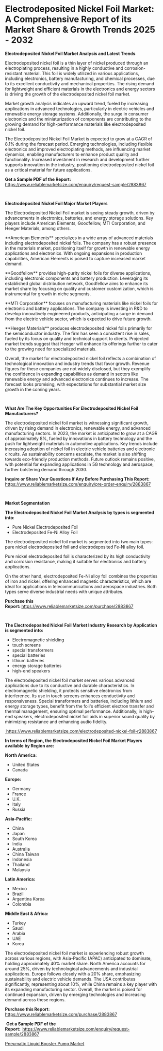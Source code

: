 <p><h1>Electrodeposited Nickel Foil Market: A Comprehensive Report of its Market Share & Growth Trends 2025 - 2032</h1></p><p><strong>Electrodeposited Nickel Foil Market Analysis and Latest Trends</strong></p>
<p><p>Electrodeposited nickel foil is a thin layer of nickel produced through an electroplating process, resulting in a highly conductive and corrosion-resistant material. This foil is widely utilized in various applications, including electronics, battery manufacturing, and chemical processes, due to its excellent conductivity and mechanical properties. The rising demand for lightweight and efficient materials in the electronics and energy sectors is driving the growth of the electrodeposited nickel foil market.</p><p>Market growth analysis indicates an upward trend, fueled by increasing applications in advanced technologies, particularly in electric vehicles and renewable energy storage systems. Additionally, the surge in consumer electronics and the miniaturization of components are contributing to the growing demand for high-performance materials like electrodeposited nickel foil. </p><p>The Electrodeposited Nickel Foil Market is expected to grow at a CAGR of 8.1% during the forecast period. Emerging technologies, including flexible electronics and improved electroplating methods, are influencing market dynamics, enabling manufacturers to enhance product quality and functionality. Increased investment in research and development further supports innovation in the industry, positioning electrodeposited nickel foil as a critical material for future applications.</p></p>
<p><strong>Get a Sample PDF of the Report:&nbsp;</strong> <a href="https://www.reliablemarketsize.com/enquiry/request-sample/2883867?utm_campaign=3365&utm_medium=2&utm_source=Github&utm_content=ia&utm_term=13032025&utm_id=electrodeposited-nickel-foil">https://www.reliablemarketsize.com/enquiry/request-sample/2883867</a></p>
<p>&nbsp;</p>
<p><strong>Electrodeposited Nickel Foil Major Market Players</strong></p>
<p><p>The Electrodeposited Nickel Foil market is seeing steady growth, driven by advancements in electronics, batteries, and energy storage solutions. Key players include American Elements, Goodfellow, MTI Corporation, and Heeger Materials, among others.</p><p>**American Elements** specializes in a wide array of advanced materials including electrodeposited nickel foils. The company has a robust presence in the materials market, positioning itself for growth in renewable energy applications and electronics. With ongoing expansions in production capabilities, American Elements is poised to capture increased market demand.</p><p>**Goodfellow** provides high-purity nickel foils for diverse applications, including electronic components and battery production. Leveraging its established global distribution network, Goodfellow aims to enhance its market share by focusing on quality and customer customization, which is instrumental for growth in niche segments.</p><p>**MTI Corporation** focuses on manufacturing materials like nickel foils for electronic and battery applications. The company is investing in R&D to develop innovatively engineered products, anticipating a surge in demand from the electric vehicle sector, which is expected to drive future growth.</p><p>**Heeger Materials** produces electrodeposited nickel foils primarily for the semiconductor industry. The firm has seen a consistent rise in sales, fueled by its focus on quality and technical support to clients. Projected market trends suggest that Heeger will enhance its offerings further to cater to the growing need for specialized materials.</p><p>Overall, the market for electrodeposited nickel foil reflects a combination of technological innovation and industry trends that favor growth. Revenue figures for these companies are not widely disclosed, but they exemplify the confidence in expanding capabilities as demand in sectors like renewable energy and advanced electronics continues to increase. The forecast looks promising, with expectations for substantial market size growth in the coming years.</p></p>
<p>&nbsp;</p>
<p><strong>What Are The Key Opportunities For Electrodeposited Nickel Foil Manufacturers?</strong></p>
<p><p>The electrodeposited nickel foil market is witnessing significant growth, driven by rising demand in electronics, renewable energy, and advanced manufacturing sectors. In 2023, the market is anticipated to grow at a CAGR of approximately 8%, fueled by innovations in battery technology and the push for lightweight materials in automotive applications. Key trends include increasing adoption of nickel foil in electric vehicle batteries and electronic circuits. As sustainability concerns escalate, the market is also shifting towards eco-friendly production methods. Future outlook remains positive, with potential for expanding applications in 5G technology and aerospace, further bolstering demand through 2030.</p></p>
<p><strong>Inquire or Share Your Questions If Any Before Purchasing This Report:</strong> <a href="https://www.reliablemarketsize.com/enquiry/pre-order-enquiry/2883867?utm_campaign=3365&utm_medium=2&utm_source=Github&utm_content=ia&utm_term=13032025&utm_id=electrodeposited-nickel-foil">https://www.reliablemarketsize.com/enquiry/pre-order-enquiry/2883867</a></p>
<p>&nbsp;</p>
<p><strong>Market Segmentation</strong></p>
<p><strong>The Electrodeposited Nickel Foil Market Analysis by types is segmented into:</strong></p>
<p><ul><li> Pure Nickel Electrodeposited Foil</li><li>Electrodeposited Fe-Ni Alloy Foil</li></ul></p>
<p><p>The electrodeposited nickel foil market is segmented into two main types: pure nickel electrodeposited foil and electrodeposited Fe-Ni alloy foil. </p><p>Pure nickel electrodeposited foil is characterized by its high conductivity and corrosion resistance, making it suitable for electronics and battery applications. </p><p>On the other hand, electrodeposited Fe-Ni alloy foil combines the properties of iron and nickel, offering enhanced magnetic characteristics, which are ideal for applications in telecommunications and aerospace industries. Both types serve diverse industrial needs with unique attributes.</p></p>
<p><strong>Purchase this Report:&nbsp;</strong><a href="https://www.reliablemarketsize.com/purchase/2883867?utm_campaign=3365&utm_medium=2&utm_source=Github&utm_content=ia&utm_term=13032025&utm_id=electrodeposited-nickel-foil">https://www.reliablemarketsize.com/purchase/2883867</a></p>
<p>&nbsp;</p>
<p><strong>The Electrodeposited Nickel Foil Market Industry Research by Application is segmented into:</strong></p>
<p><ul><li>Electromagnetic shielding</li><li>touch screens</li><li>special transformers</li><li>special batteries</li><li>lithium batteries</li><li>energy storage batteries</li><li>high-end speakers</li></ul></p>
<p><p>The electrodeposited nickel foil market serves various advanced applications due to its conductive and durable characteristics. In electromagnetic shielding, it protects sensitive electronics from interference. Its use in touch screens enhances conductivity and responsiveness. Special transformers and batteries, including lithium and energy storage types, benefit from the foil's efficient electron transfer and thermal management, ensuring optimal performance. Additionally, in high-end speakers, electrodeposited nickel foil aids in superior sound quality by minimizing resistance and enhancing audio fidelity.</p></p>
<p><a href="https://www.reliablemarketsize.com/electrodeposited-nickel-foil-r2883867?utm_campaign=3365&utm_medium=2&utm_source=Github&utm_content=ia&utm_term=13032025&utm_id=electrodeposited-nickel-foil">&nbsp;https://www.reliablemarketsize.com/electrodeposited-nickel-foil-r2883867</a></p>
<p><strong>In terms of Region, the Electrodeposited Nickel Foil Market Players available by Region are:</strong></p>
<p>
    <p> <strong> North America: </strong>
        <ul>
            <li>United States</li>
            <li>Canada</li>
        </ul>
        </p> 
    <p> <strong> Europe: </strong>
        <ul>
            <li>Germany</li>
            <li>France</li>
            <li>U.K.</li>
            <li>Italy</li>
            <li>Russia</li>
        </ul>
        </p> 
    <p> <strong> Asia-Pacific: </strong>
        <ul>
            <li>China</li>
            <li>Japan</li>
            <li>South Korea</li>
            <li>India</li>
            <li>Australia</li>
            <li>China Taiwan</li>
            <li>Indonesia</li>
            <li>Thailand</li>
            <li>Malaysia</li>
        </ul>
        </p> 
    <p> <strong> Latin America: </strong>
        <ul>
            <li>Mexico</li>
            <li>Brazil</li>
            <li>Argentina Korea</li>
            <li>Colombia</li>
        </ul>
        </p> 
    <p> <strong> Middle East & Africa: </strong>
        <ul>
            <li>Turkey</li>
            <li>Saudi</li>
            <li>Arabia</li>
            <li>UAE</li>
            <li>Korea</li>
        </ul>
    </p>
    </p>
<p><p>The electrodeposited nickel foil market is experiencing robust growth across various regions, with Asia-Pacific (APAC) anticipated to dominate, holding approximately 40% market share. North America accounts for around 25%, driven by technological advancements and industrial applications. Europe follows closely with a 20% share, emphasizing sustainability and electric vehicle demands. The USA contributes significantly, representing about 10%, while China remains a key player with its expanding manufacturing sector. Overall, the market is poised for continued expansion, driven by emerging technologies and increasing demand across these regions.</p></p>
<p><strong>Purchase this Report: </strong><a href="https://www.reliablemarketsize.com/purchase/2883867?utm_campaign=3365&utm_medium=2&utm_source=Github&utm_content=ia&utm_term=13032025&utm_id=electrodeposited-nickel-foil">https://www.reliablemarketsize.com/purchase/2883867</a></p>
<p>&nbsp;<strong>Get a Sample PDF of the Report:&nbsp;&nbsp;</strong><a href="https://www.reliablemarketsize.com/enquiry/request-sample/2883867?utm_campaign=3365&utm_medium=2&utm_source=Github&utm_content=ia&utm_term=13032025&utm_id=electrodeposited-nickel-foil">https://www.reliablemarketsize.com/enquiry/request-sample/2883867</a></p>
<p><strong></strong></p>
<p><p><a href="https://github.com/alejnaouare/Market-Research-Report-List-1/blob/main/pneumatic-liquid-booster-pump-market.md?utm_campaign=3365&utm_medium=2&utm_source=Github&utm_content=ia&utm_term=13032025&utm_id=electrodeposited-nickel-foil">Pneumatic Liquid Booster Pump Market</a></p></p>